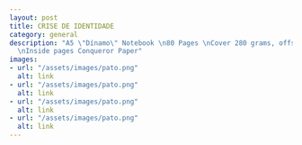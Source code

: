 ```yaml
---
layout: post
title: CRISE DE IDENTIDADE
category: general
description: "A5 \"Dínamo\" Notebook \n80 Pages \nCover 280 grams, offset printing
  \nInside pages Conqueror Paper"
images:
- url: "/assets/images/pato.png"
  alt: link
- url: "/assets/images/pato.png"
  alt: link
- url: "/assets/images/pato.png"
  alt: link
- url: "/assets/images/pato.png"
  alt: link
---
```

